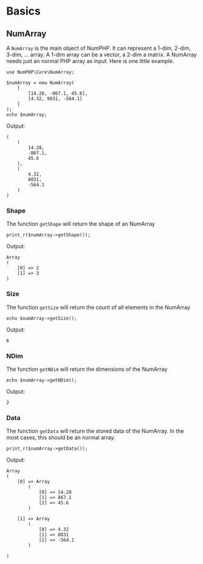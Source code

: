 # Basics

## NumArray

A `NumArray` is the main object of NumPHP. It can represent a 1-dim, 2-dim, 3-dim, ... array.
A 1-dim array can be a vector, a 2-dim a matrix. A NumArray needs just an normal PHP array as input.
Here is one little example.

    use NumPHP\Core\NumArray;
    
    $numArray = new NumArray(
        [
            [14.28, -867.1, 45.6],
            [4.32, 8031, -564.1]
        ]
    );
    echo $numArray;
Output:

    (
        (
            14.28,
            -867.1,
            45.6
        ),
        (
            4.32,
            8031,
            -564.1
        )
    )
    
### Shape

The function `getShape` will return the shape of an NumArray

    print_r($numArray->getShape());
Output:

    Array
    (
        [0] => 2
        [1] => 3
    )

### Size

The function `getSize` will return the count of all elements in the NumArray

    echo $numArray->getSize();
Output:

    6

### NDim

The function `getNDim` will return the dimensions of the NumArray

    echo $numArray->getNDim();
Output:

    2

### Data

The function `getData` will return the stored data of the NumArray. In the most cases, this should be an normal array.

    print_r($numArray->getData());
Output:

    Array
    (
        [0] => Array
            (
                [0] => 14.28
                [1] => 867.1
                [2] => 45.6
            )
        
        [1] => Array
            (
                [0] => 4.32
                [1] => 8031
                [2] => -564.1
            )
            
    )
